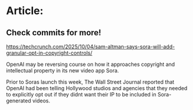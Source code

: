 # Article:

## Check commits for more!
https://techcrunch.com/2025/10/04/sam-altman-says-sora-will-add-granular-opt-in-copyright-controls/

OpenAI may be reversing course on how it approaches copyright and intellectual property in its new video app Sora.

Prior to Soras launch this week, The Wall Street Journal reported that OpenAI had been telling Hollywood studios and agencies that they needed to explicitly opt out if they didnt want their IP to be included in Sora-generated videos.